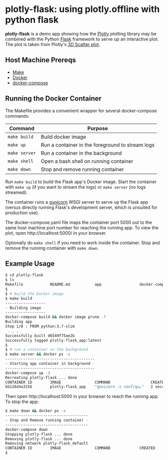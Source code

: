 # plotly-flask: using plotly.offline with python flask

**plotly-flask** is a demo app showing how the [Plotly] plotting library may be combined with the Python [Flask] framework to serve up an interactive plot. The plot is taken from Plotly's [3D Scatter plot](https://plot.ly/python/3d-scatter-plots/).

## Host Machine Prereqs

* [Make]
* [Docker]
* [docker-compose]

## Running the Docker Container

The Makefile provides a convenient wrapper for several docker-compose commands:

| Command       | Purpose                                          |
|---------------|--------------------------------------------------|
| `make build`  | Build docker image                               |
| `make up`     | Run a container in the foreground to stream logs |
| `make server` | Run a container in the background                |
| `make shell`  | Open a bash shell on running container           |
| `make down`   | Stop and remove running container                |

Run `make build` to build the Flask app's Docker image. Start the container with `make up` (if you want to stream the logs) or `make server` (no logs streamed).

The container runs a [gunicorn] WSGI server to serve up the Flask app (versus directly running Flask's development server, which is unsuited for production use).

The docker-compose.yaml file maps the container port 5000 out to the same host machine port number for reaching the running app. To view the plot, open http://localhost:5000/ in your browser.

Optionally do `make shell` if you need to work inside the container. Stop and remove the running container with `make down`.

## Example Usage

```bash
$ cd plotly-flask
$ ls
Makefile            README.md           app                 docker-compose.yaml
$
$ # build the Docker image
$ make build
------------------
- Building image -
------------------
docker-compose build && docker image prune -f
Building app
Step 1/8 : FROM python:3.7-slim
 . . .
Successfully built d6549f75ae2b
Successfully tagged plotly-flask_app:latest
$
$ # run a container in the background
$ make server && docker ps -a
----------------------------------------
- Starting app container in background -
----------------------------------------
docker-compose up -d
Recreating plotly-flask ... done
CONTAINER ID        IMAGE               COMMAND                  CREATED             STATUS                  PORTS                    NAMES
bb126d4a3156        plotly-flask_app    "gunicorn -c conf/gu…"   2 seconds ago       Up Less than a second   0.0.0.0:5000->5000/tcp   plotly-flask
```

Then open http://localhost:5000 in your browser to reach the running app. To stop the app:
```bash
$ make down && docker ps -a
-------------------------------------
- Stop and Remove running container -
-------------------------------------
docker-compose down
Stopping plotly-flask ... done
Removing plotly-flask ... done
Removing network plotly-flask_default
CONTAINER ID        IMAGE               COMMAND             CREATED             STATUS              PORTS                    NAMES
$
```

<!-- Links -->
[Docker]: https://www.docker.com/community-edition#/download
[docker-compose]: https://docs.docker.com/compose/install/
[Flask]: http://flask.pocoo.org/
[gunicorn]: http://docs.gunicorn.org/en/stable/
[Make]: http://man7.org/linux/man-pages/man1/make.1.html
[Plotly]: https://plot.ly/python/offline/
